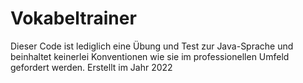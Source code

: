 # Vokabeltrainer
Dieser Code ist lediglich eine Übung und Test zur Java-Sprache und beinhaltet keinerlei Konventionen wie sie im professionellen Umfeld gefordert werden. Erstellt im Jahr 2022 
